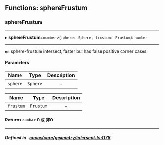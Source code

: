 ## Functions: sphereFrustum

### sphereFrustum


___
▸ **sphereFrustum**<`number`\>(`sphere: Sphere, frustum: Frustum`): `number`
___



**`en`** 
sphere-frustum intersect, faster but has false positive corner cases.



#### Parameters

| Name | Type | Description |
| :------: | :------: | :------: |
| `sphere` | `Sphere` | - |

| Name | Type | Description |
| :------: | :------: | :------: |
| `frustum` | `Frustum` | - |


#### Returns `number` 0 或 非0

___


##### Defined in &nbsp;   [cocos/core/geometry/intersect.ts:1178](https://github.com/cocos-creator/engine/blob/c7bf6b8a9/cocos/core/geometry/intersect.ts#L1178)&nbsp;
